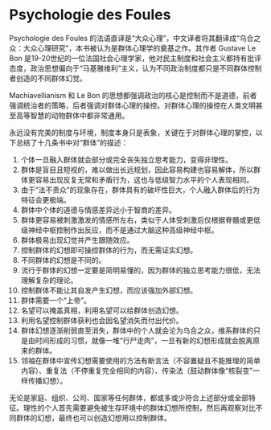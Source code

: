 # Psychologie des Foules

Psychologie des Foules 的法语直译是“大众心理”，中文译者将其翻译成“乌合之众：大众心理研究”，本书被认为是群体心理学的奠基之作。其作者 Gustave Le Bon 是19-20世纪的一位法国社会心理学家，他对民主制度和社会主义都持有批评态度，政治思想偏向于“马基雅维利”主义，认为不同政治制度都只是不同群体控制者创造的不同群体幻觉。

Machiavellianism 和 Le Bon 的思想都强调政治的核心是控制而不是道德，前者强调统治者的策略，后者强调对群体心理的操控。对群体心理的操控在人类文明甚至高等智慧的动物群体中都非常通用。

永远没有完美的制度与环境，制度本身只是表象，关键在于对群体心理的掌控，以下总结了十几条书中对“群体”的描述：

1. 个体一旦融入群体就会部分或完全丧失独立思考能力，变得非理性。
2. 群体是盲目且短视的，难以做出长远规划，因此容易构建也容易解体，所以群体更容易出现反复无常和矛盾行为，这也与低级智力水平的个人表现相同。
3. 由于“法不责众”的现象存在，群体具有的破坏性巨大，个人融入群体后的行为特征会更极端。
4. 群体中个体的道德与情感差异远小于智商的差异。
5. 群体更容易被刺激激发的情感所左右，类似于人体受刺激后仅根据脊髓或更低级神经中枢控制作出反应，而不是通过大脑这种高级神经中枢。
6. 群体极易出现幻觉并产生跟随效应。
7. 控制群体的幻想即可操控群体的行为，而无需证实幻想。
8. 不同群体的幻想是不同的。
9. 流行于群体的幻想一定要是简明易懂的，因为群体的独立思考能力很低，无法理解复杂的理论。
10. 控制群体不能让其自发产生幻想，而应该强加外部幻想。
11. 群体需要一个“上帝”。
12. 名望可以掩盖真相，利用名望可以给群体创造幻想。
13. 利用名望控制群体获利也会因名望消失而付出代价。
14. 群体幻想逐渐削弱直至消失，群体中的个人就会沦为乌合之众，维系群体的只是由时间形成的习惯，就像一堆“行尸走肉”，一旦有新的幻想形成就会脱离原来的群体。
15. 领袖在群体中宣传幻想需要使用的方法有断言法（不容置疑且不能推理的简单内容）、重复法（不停重复完全相同的内容）、传染法（鼓动群体像“核裂变”一样传播幻想）。

无论是家庭、组织、公司、国家等任何群体，都或多或少符合上述部分或全部特征。理性的个人首先需要避免被生存环境中的群体幻想所控制，然后再观察对比不同群体的幻想，最终也可以创造幻想用以控制群体。